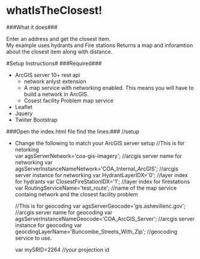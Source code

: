 whatIsTheClosest!
================

###What it does###

Enter an address and get the closest item.  
My example uses hydrants and Fire stations
Returns a map and inforamtion about the closest item along with distance.


#Setup Instructions#
###Required###
* ArcGIS server 10+  rest api 
	* network anlyst extension
	* A map service with networking enabled.  This means you will have to build a network in ArcGIS. 
	* Cosest facility Problem map service
* Leaflet
* Jquery
* Twiiter Bootstrap



###Open the index.html file find the lines:###
   //setup 
   * Change the following to match your ArcGIS server setup
      //This is for netorking      
      var agsServerNetwork='coa-gis-imagery'; //arcgis server name for networking
      var agsServerInstanceNameNetwork='COA_Internal_ArcGIS'; //arcgis server instance for networking
      var HydrantLayerIDX='0'; //layer index  for hydrants
      var ClosestFireStationIDX='1'; //layer index  for firestations
      var RoutingServiceName='test_route'; //name of the map service containg network and the closest facility problem

      //This is for geocoding
      var agsServerGeocode='gis.ashevillenc.gov'; //arcgis server name for geocoding
      var agsServerInstanceNameGeocode='COA_ArcGIS_Server'; //arcgis server instance for geocoding
      var geocdingLayerName='Buncombe_Streets_With_Zip'; //geocoding service to use.

      var mySRID=2264 //your projection id
